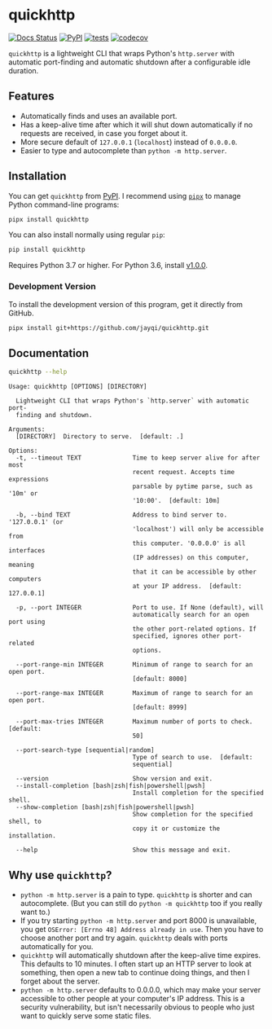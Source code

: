 # quickhttp

[![Docs Status](https://img.shields.io/badge/docs-stable-informational)](https://jayqi.github.io/quickhttp/)
[![PyPI](https://img.shields.io/pypi/v/quickhttp.svg)](https://pypi.org/project/quickhttp/)
[![tests](https://github.com/jayqi/quickhttp/workflows/tests/badge.svg?branch=main)](https://github.com/jayqi/quickhttp/actions?query=workflow%3Atests+branch%3Amain)
[![codecov](https://codecov.io/gh/jayqi/quickhttp/branch/main/graph/badge.svg)](https://codecov.io/gh/jayqi/quickhttp)

`quickhttp` is a lightweight CLI that wraps Python's `http.server` with automatic port-finding and automatic shutdown after a configurable idle duration.

## Features

- Automatically finds and uses an available port.
- Has a keep-alive time after which it will shut down automatically if no requests are received, in case you forget about it.
- More secure default of `127.0.0.1` (`localhost`) instead of `0.0.0.0`.
- Easier to type and autocomplete than `python -m http.server`.

## Installation

You can get `quickhttp` from [PyPI](https://pypi.org/project/quickhttp/). I recommend using [`pipx`](https://pipxproject.github.io/pipx/) to manage Python command-line programs:

```bash
pipx install quickhttp
```

You can also install normally using regular `pip`:

```bash
pip install quickhttp
```

Requires Python 3.7 or higher. For Python 3.6, install [v1.0.0](https://pypi.org/project/quickhttp/1.0.0/).

### Development Version

To install the development version of this program, get it directly from GitHub.

```bash
pipx install git+https://github.com/jayqi/quickhttp.git
```

## Documentation

```bash
quickhttp --help
```

```text
Usage: quickhttp [OPTIONS] [DIRECTORY]

  Lightweight CLI that wraps Python's `http.server` with automatic port-
  finding and shutdown.

Arguments:
  [DIRECTORY]  Directory to serve.  [default: .]

Options:
  -t, --timeout TEXT              Time to keep server alive for after most
                                  recent request. Accepts time expressions
                                  parsable by pytime parse, such as '10m' or
                                  '10:00'.  [default: 10m]

  -b, --bind TEXT                 Address to bind server to. '127.0.0.1' (or
                                  'localhost') will only be accessible from
                                  this computer. '0.0.0.0' is all interfaces
                                  (IP addresses) on this computer, meaning
                                  that it can be accessible by other computers
                                  at your IP address.  [default: 127.0.0.1]

  -p, --port INTEGER              Port to use. If None (default), will
                                  automatically search for an open port using
                                  the other port-related options. If
                                  specified, ignores other port-related
                                  options.

  --port-range-min INTEGER        Minimum of range to search for an open port.
                                  [default: 8000]

  --port-range-max INTEGER        Maximum of range to search for an open port.
                                  [default: 8999]

  --port-max-tries INTEGER        Maximum number of ports to check.  [default:
                                  50]

  --port-search-type [sequential|random]
                                  Type of search to use.  [default:
                                  sequential]

  --version                       Show version and exit.
  --install-completion [bash|zsh|fish|powershell|pwsh]
                                  Install completion for the specified shell.
  --show-completion [bash|zsh|fish|powershell|pwsh]
                                  Show completion for the specified shell, to
                                  copy it or customize the installation.

  --help                          Show this message and exit.
```

## Why use `quickhttp`?

- `python -m http.server` is a pain to type. `quickhttp` is shorter and can autocomplete. (But you can still do `python -m quickhttp` too if you really want to.)
- If you try starting `python -m http.server` and port 8000 is unavailable, you get `OSError: [Errno 48] Address already in use`. Then you have to choose another port and try again. `quickhttp` deals with ports automatically for you.
- `quickhttp` will automatically shutdown after the keep-alive time expires. This defaults to 10 minutes. I often start up an HTTP server to look at something, then open a new tab to continue doing things, and then I forget about the server.
- `python -m http.server` defaults to 0.0.0.0, which may make your server accessible to other people at your computer's IP address. This is a security vulnerability, but isn't necessarily obvious to people who just want to quickly serve some static files.
